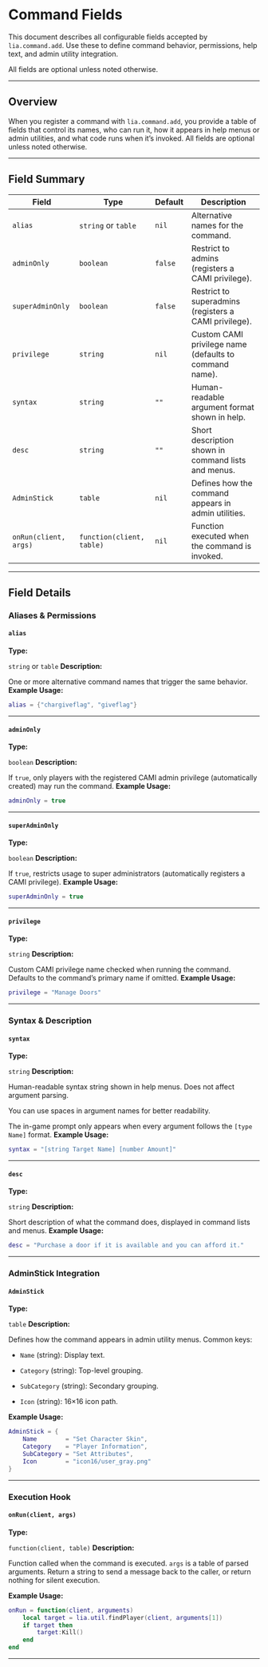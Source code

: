 # Command Fields

This document describes all configurable fields accepted by `lia.command.add`. Use these to define command behavior, permissions, help text, and admin utility integration.

All fields are optional unless noted otherwise.

---

## Overview

When you register a command with `lia.command.add`, you provide a table of fields that control its names, who can run it, how it appears in help menus or admin utilities, and what code runs when it’s invoked. All fields are optional unless noted otherwise.

---

## Field Summary

| Field | Type | Default | Description |
|---|---|---|---|
| `alias` | `string` or `table` | `nil` | Alternative names for the command. |
| `adminOnly` | `boolean` | `false` | Restrict to admins (registers a CAMI privilege). |
| `superAdminOnly` | `boolean` | `false` | Restrict to superadmins (registers a CAMI privilege). |
| `privilege` | `string` | `nil` | Custom CAMI privilege name (defaults to command name). |
| `syntax` | `string` | `""` | Human-readable argument format shown in help. |
| `desc` | `string` | `""` | Short description shown in command lists and menus. |
| `AdminStick` | `table` | `nil` | Defines how the command appears in admin utilities. |
| `onRun(client, args)` | `function(client, table)` | `nil` | Function executed when the command is invoked. |

---

## Field Details

### Aliases & Permissions

#### `alias`

**Type:**

`string` or `table`
**Description:**

One or more alternative command names that trigger the same behavior.
**Example Usage:**

```lua
alias = {"chargiveflag", "giveflag"}
```

---

#### `adminOnly`

**Type:**

`boolean`
**Description:**

If `true`, only players with the registered CAMI admin privilege (automatically created) may run the command.
**Example Usage:**

```lua
adminOnly = true
```

---

#### `superAdminOnly`

**Type:**

`boolean`
**Description:**

If `true`, restricts usage to super administrators (automatically registers a CAMI privilege).
**Example Usage:**

```lua
superAdminOnly = true
```

---

#### `privilege`

**Type:**

`string`
**Description:**

Custom CAMI privilege name checked when running the command. Defaults to the command’s primary name if omitted.
**Example Usage:**

```lua
privilege = "Manage Doors"
```

---

### Syntax & Description

#### `syntax`

**Type:**

`string`
**Description:**

Human-readable syntax string shown in help menus. Does not affect argument parsing.

You can use spaces in argument names for better readability.

The in-game prompt only appears when every argument follows the `[type Name]` format.
**Example Usage:**

```lua
syntax = "[string Target Name] [number Amount]"
```

---

#### `desc`

**Type:**

`string`
**Description:**

Short description of what the command does, displayed in command lists and menus.
**Example Usage:**

```lua
desc = "Purchase a door if it is available and you can afford it."
```

---

### AdminStick Integration

#### `AdminStick`

**Type:**

`table`
**Description:**

Defines how the command appears in admin utility menus. Common keys:

* `Name` (string): Display text.

* `Category` (string): Top-level grouping.

* `SubCategory` (string): Secondary grouping.

* `Icon` (string): 16×16 icon path.

**Example Usage:**

```lua
AdminStick = {
    Name        = "Set Character Skin",
    Category    = "Player Information",
    SubCategory = "Set Attributes",
    Icon        = "icon16/user_gray.png"
}
```

---

### Execution Hook

#### `onRun(client, args)`

**Type:**

`function(client, table)`
**Description:**

Function called when the command is executed. `args` is a table of parsed arguments. Return a string to send a message back to the caller, or return nothing for silent execution.

**Example Usage:**

```lua
onRun = function(client, arguments)
    local target = lia.util.findPlayer(client, arguments[1])
    if target then
        target:Kill()
    end
end
```

---
